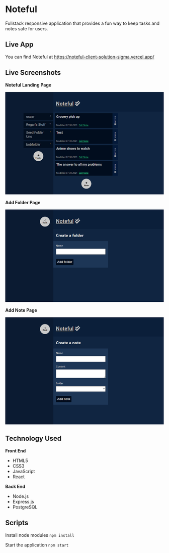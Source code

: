 # Noteful
Fullstack responsive application that provides a fun way to keep tasks and notes safe for users.

## Live App
You can find Noteful at https://noteful-client-solution-sigma.vercel.app/

## Live Screenshots

**Noteful Landing Page**

<span><img src="./screenshots/main.PNG" alt="noteful landing page">

**Add Folder Page**

<img src="./screenshots/folder.PNG" alt="Add folder page">

**Add Note Page**

<img src="./screenshots/note.PNG" alt="Add note page">

## Technology Used

<b>Front End</b>
* HTML5
* CSS3
* JavaScript
* React
  
<b>Back End</b>
* Node.js
* Express.js
* PostgreSQL

## Scripts

Install node modules `npm install`

Start the application `npm start`
